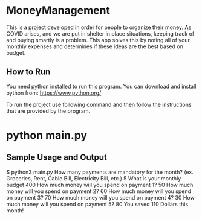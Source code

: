 # MoneyManagement

This is a project developed in order for people to organize their money. As COVID arises, and we are put in shelter in place situations, keeping track of and buying smartly is a problem. This app solves this by noting all of your monthly expenses and determines if these ideas are the best based on budget.

How to Run
------------

You need python installed to run this program. You can download and install python from:
https://www.python.org/

To run the project use following command and then follow the instructions that are provided by the program.

# python main.py

Sample Usage and Output
-----------------------

$ python3 main.py 
How many payments are mandatory for the month? (ex. Groceries, Rent, Cable Bill, Electricity Bill, etc.)
5
What is your monthly budget
400
How much money will you spend on payment 1?
50
How much money will you spend on payment 2?
60
How much money will you spend on payment 3?
70
How much money will you spend on payment 4?
30
How much money will you spend on payment 5?
80
You saved 110 Dollars this month!

